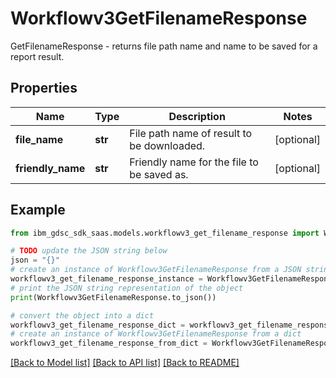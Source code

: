 # Workflowv3GetFilenameResponse

GetFilenameResponse - returns file path name and name to be saved for a report result.

## Properties

Name | Type | Description | Notes
------------ | ------------- | ------------- | -------------
**file_name** | **str** | File path name of result to be downloaded. | [optional] 
**friendly_name** | **str** | Friendly name for the file to be saved as. | [optional] 

## Example

```python
from ibm_gdsc_sdk_saas.models.workflowv3_get_filename_response import Workflowv3GetFilenameResponse

# TODO update the JSON string below
json = "{}"
# create an instance of Workflowv3GetFilenameResponse from a JSON string
workflowv3_get_filename_response_instance = Workflowv3GetFilenameResponse.from_json(json)
# print the JSON string representation of the object
print(Workflowv3GetFilenameResponse.to_json())

# convert the object into a dict
workflowv3_get_filename_response_dict = workflowv3_get_filename_response_instance.to_dict()
# create an instance of Workflowv3GetFilenameResponse from a dict
workflowv3_get_filename_response_from_dict = Workflowv3GetFilenameResponse.from_dict(workflowv3_get_filename_response_dict)
```
[[Back to Model list]](../README.md#documentation-for-models) [[Back to API list]](../README.md#documentation-for-api-endpoints) [[Back to README]](../README.md)


